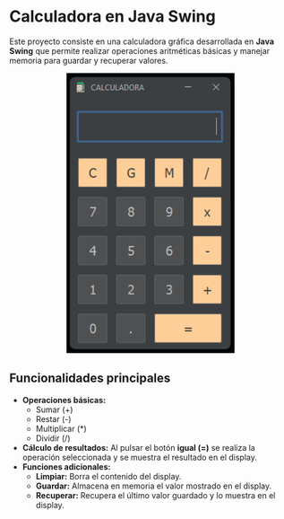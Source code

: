 # Calculadora en Java Swing

Este proyecto consiste en una calculadora gráfica desarrollada en **Java Swing** que permite realizar operaciones aritméticas básicas y manejar memoria para guardar y recuperar valores.

<p align="center">
  <img src="M3_02_Alexander_Silvera_Collazo/src/main/resources/imgCalculadora.png" alt="Captura de pantalla de la calculadora" width="300">
</p>

## Funcionalidades principales

* **Operaciones básicas:**
    * Sumar (+)
    * Restar (-)
    * Multiplicar (*)
    * Dividir (/)
* **Cálculo de resultados:** Al pulsar el botón **igual (=)** se realiza la operación seleccionada y se muestra el resultado en el display.
* **Funciones adicionales:**
    * **Limpiar:** Borra el contenido del display.
    * **Guardar:** Almacena en memoria el valor mostrado en el display.
    * **Recuperar:** Recupera el último valor guardado y lo muestra en el display.
